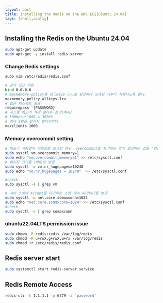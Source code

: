 ```yaml
---
layout: post
title: Installing the Redis on the AWS EC2[Ubuntu 24.04]
tags: [shell,config]
---
```


## Installing the Redis on the Ubuntu 24.04

```sh
sudo apt-get update
sudo apt-get -y install redis-server
```

### Change Redis settings

```sh
sudo vim /etc/redis/redis.conf

# 전역 접근 허용
bind 0.0.0.0
# maxmemory-policy를 allkeys-lru로 설정하여 오래된 키부터 삭제되도록 한다.
maxmemory-policy allkeys-lru
# 접근 패스워드 필요
requirepass `{PASSWORD}`
# 시스템 메모리 최대 클라수 정의(예시)
# 300byte*1000 = 300Kb 
# 최대 3만을 넘기지 말아야한다.
maxclients 1000
```

### Memory overcommit setting

```sh
# 메모리 사용량이 허용량을 초과할 경우, overcommit을 처리하는 방식 결정하는 값을 "항상"으로 변경
sudo sysctl vm.overcommit_memory=1
sudo echo "vm.overcommit_memory=1" >> /etc/sysctl.conf 
# 페이지 크기를 10MB로 변경
sudo sysctl -w vm.nr_hugepages=10240
sudo echo "vm.nr_hugepages = 10240"  >> /etc/sysctl.conf 

#check 
sudo sysctl -a | grep vm

# 서버 소켓에 Accept를 대기하는 소켓 개수 파라미터를 변경
sudo sysctl -w net.core.somaxconn=1024
sudo echo "net.core.somaxconn=1024" >> /etc/sysctl.conf 
#check 
sudo sysctl -a | grep somaxconn

```

### ubuntu22.04LTS permission issue

```sh
sudo chown -R redis:redis /var/log/redis
sudo chmod -R u+rwX,g+rwX,u+rx /var/log/redis
sudo chmod +r /etc/redis/redis.conf
```

## Redis server start

```sh
sudo systemctl start redis-server.service
```

## Redis Remote Access

```sh
redis-cli -h 1.1.1.1 -p 6379 -a 'password'
```
